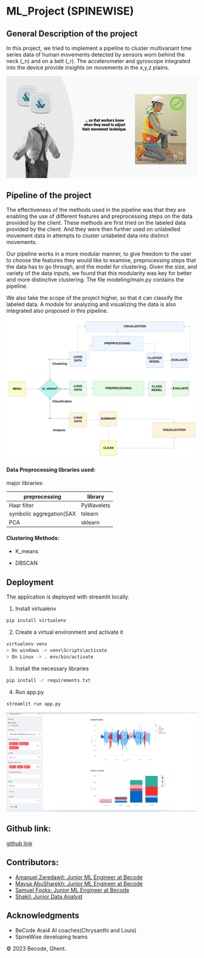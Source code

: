 # ML_Project (SPINEWISE)

## General Description of the project
In this project, we tried to implement a pipeline to cluster multivariant time series data of human movements detected by sensors worn behind the neck (_n) and on a belt (_r). The accelerometer and gyroscope integrated into the device provide insights on movements in the x,y,z plains.


![sensor image](images/logo.png)



## Pipeline of the project


The effectiveness of the methods used in the pipeline was that they are enabling the use of different features and preprocessing steps on the data provided by the client. 
These methods are first tried on the labeled data provided by the client. And they were then further used on unlabelled movement data in attempts to cluster unlabeled data into distinct movements.  

Our pipeline works in a more modular manner, to give freedom to the user to choose the features they would like to examine, preprocessing steps that the 
data has to go through, and the model for clustering. Given the size, and variety of the data inputs, we found that this modularity was key for better and more distinctive clustering. The file modeling/main.py contains the pipeline.  

We also take the scope of the project higher, so that it can classify the labeled data. A module for analyzing and visualizing the data is also integrated also proposed in this pipeline.




![pipeline image](images/pipe.png)




#### Data Preprocessing libraries used:

major libraries:

| preprocessing            |library         | 
| -------------------------| -------------- |
| Haar filter              | PyWavelets     |     
| symbolic aggregation(SAX | tslearn        |    
| PCA                      | sklearn        |     



#### Clustering Methods:

* K_means

* DBSCAN


## Deployment 


The application is deployed with streamlit locally. 


1. Install virtualenv

```bash
pip install virtualenv
```
2. Create a virtual environment and activate it
```bash
virtualenv venv
> On windows -> venv\Scripts\activate
> On Linux -> . env/bin/activate

```
3. Install the necessary libraries
```bash
pip install -r requirements.txt

```
4. Run app.py
```bash
streamlit run app.py

```




![pipeline image](images/output.png)



## Github link:

[github link](https://github.com/SpineWiseTeam4/ML_Project)

## Contributors:

* [Amanuel Zeredawit: Junior ML Engineer at Becode](https://github.com/AmanuelZeredawit)
* [Maysa AbuSharekh: Junior ML Engineer at Becode](https://github.com/maysahassan)
* [Samuel Fooks: Junior ML Engineer at Becode](https://github.com/samuelfooks)
* [Shakil: Junior Data Analyst](https://github.com/shakilkhan8219)


## Acknowledgments
* BeCode Arai4 AI coaches(Chrysanthi and Louis)
* SpineWise developing teams

© 2023 Becode, Ghent.










	

